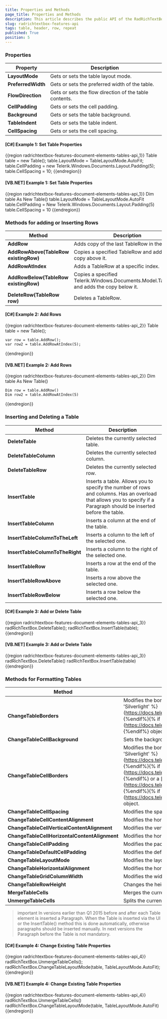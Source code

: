 ```yaml
--- 
title: Properties and Methods
page_title: Properties and Methods
description: This article describes the public API of the RadRichTextBox Table element.
slug: radrichtextbox-features-api
tags: table, header, row, repeat
published: True
position: 5
---
```


### Properties

|__Property__|__Description__|
|---|---|
|__LayoutMode__|Gets or sets the table layout mode.|
|__PreferredWidth__|Gets or sets the preferred width of the table.|
|__FlowDirection__|Gets or sets the flow direction of the table contents.|
|__CellPadding__| Gets or sets the cell padding.|
|__Background__|Gets or sets the table background.|
|__TableIndent__|Gets or sets the table indent.|
|__CellSpacing__|Gets or sets the cell spacing.|

#### __[C#] Example 1: Set Table Properties__

{{region radrichtextbox-features-document-elements-tables-api_1}}
    Table table = new Table();
    table.LayoutMode = TableLayoutMode.AutoFit;
    table.CellPadding = new Telerik.Windows.Documents.Layout.Padding(5);
    table.CellSpacing = 10;
{{endregion}}

#### __[VB.NET] Example 1: Set Table Properties__

{{region radrichtextbox-features-document-elements-tables-api_1}}
    Dim table As New Table()
	table.LayoutMode = TableLayoutMode.AutoFit
	table.CellPadding = New Telerik.Windows.Documents.Layout.Padding(5)
	table.CellSpacing = 10
{{endregion}}

### Methods for adding or Inserting Rows

|__Method__|__Description__|
|---|---|
|__AddRow__|Adds copy of the last TableRow in the table.|
|__AddRowAbove(TableRow existingRow)__|Copies a specified TableRow and adds the copy above it.|
|__AddRowAtIndex__| Adds a TableRow at a specific index.|
|__AddRowBelow(TableRow existingRow)__|Copies a specified Telerik.Windows.Documents.Model.TableRow and adds the copy below it.|
|__DeleteRow(TableRow row)__| Deletes a TableRow.|
 
#### __[C#] Example 2: Add Rows__

{{region radrichtextbox-features-document-elements-tables-api_2}}
    Table table = new Table();

    var row = table.AddRow();
    var row2 = table.AddRowAtIndex(5);
{{endregion}}

#### __[VB.NET] Example 2: Add Rows__

{{region radrichtextbox-features-document-elements-tables-api_2}}
    Dim table As New Table()

	Dim row = table.AddRow()
	Dim row2 = table.AddRowAtIndex(5)
{{endregion}}

### Inserting and Deleting a Table

|__Method__|__Description__|
|---|---|
|__DeleteTable__|Deletes the currently selected table.|
|__DeleteTableColumn__|Deletes the currently selected column.|
|__DeleteTableRow__|Deletes the currently selected row.|
|__InsertTable__|Inserts a table. Allows you to specify the number of rows and columns. Has an overload that allows you to specify if a Paragraph should be inserted before the table.|
|__InsertTableColumn__|Inserts a column at the end of the table.|
|__InsertTableColumnToTheLeft__|Inserts a column to the left of the selected one.|
|__InsertTableColumnToTheRight__|Inserts a column to the right of the selected one.|
|__InsertTableRow__|Inserts a row at the end of the table.|
|__InsertTableRowAbove__|Inserts a row above the selected one.|
|__InsertTableRowBelow__|Inserts a row below the selected one.|
 
#### __[C#] Example 3: Add or Delete Table__

{{region radrichtextbox-features-document-elements-tables-api_3}}
    radRichTextBox.DeleteTable();
    radRichTextBox.InsertTable(table);
{{endregion}}

#### __[VB.NET] Example 3: Add or Delete Table__

{{region radrichtextbox-features-document-elements-tables-api_3}}
    radRichTextBox.DeleteTable()
    radRichTextBox.InsertTable(table)
{{endregion}}

### Methods for Formatting Tables

|__Method__|__Description__|
|---|---|
|__ChangeTableBorders__|Modifies the borders of the currently selected table via a [__TableBorders__]{% if site.site_name == 'Silverlight' %}(https://docs.telerik.com/devtools/silverlight/api/telerik.windows.documents.model.tableborders){%endif%}{% if site.site_name == 'WPF' %}(https://docs.telerik.com/devtools/wpf/api/telerik.windows.documents.model.tableborders){%endif%} object.|
|__ChangeTableCellBackground__|Sets the background color of the currently selected cell.|
|__ChangeTableCellBorders__|Modifies the borders of the currently selected table via a [__TableCellBorders__ ]{% if site.site_name == 'Silverlight' %}(https://docs.telerik.com/devtools/silverlight/api/telerik.windows.documents.model.tablecellborders){%endif%}{% if site.site_name == 'WPF' %}(https://docs.telerik.com/devtools/wpf/api/telerik.windows.documents.model.tablecellborders){%endif%} or a [__Border__]{% if site.site_name == 'Silverlight' %}(https://docs.telerik.com/devtools/silverlight/api/telerik.windows.documents.model.border){%endif%}{% if site.site_name == 'WPF' %}(https://docs.telerik.com/devtools/wpf/api/telerik.windows.documents.model.border){%endif%} object.|
|__ChangeTableCellSpacing__| Modifies the spacing between the cells.|
|__ChangeTableCellContentAlignment__|Modifies the horizontal and vertical content alignment of the currently selected cell.|
|__ChangeTableCellVerticalContentAlignment__|Modifies the vertical alignment of the currently selected cell.|
|__ChangeTableCellHorizontalContentAlignment__|Modifies the horizontal alignment of the currently selected cell.|
|__ChangeTableCellPadding__|Modifies the padding of the currently selected cell.|
|__ChangeTableDefaultCellPadding__|Modifies the default cell padding of the currently selected table.|
|__ChangeTableLayoutMode__|Modifies the layout mode of a table.|
|__ChangeTableHorizontalAlignment__|Modifies the horizontal alignment of the currently selected table.|
|__ChangeTableGridColumnWidth__|Modifies the width of the column with the specified zero-based index.|
|__ChangeTableRowHeight__|Changes the height of a table row.|
|__MergeTableCells__|Merges the currently selected cells.|
|__UnmergeTableCells__|Splits the currently selected table cell if it has been merged.|

>important In versions earlier than Q1 2015 before and after each Table element is inserted a Paragraph. When the Table is inserted via the UI or the InsertTable() method this is done automatically, otherwise paragraphs should be inserted manually. In next versions the Paragraph before the Table is not mandatory.

#### __[C#] Example 4: Change Existing Table Properties__
{{region radrichtextbox-features-document-elements-tables-api_4}}
    radRichTextBox.UnmergeTableCells();
    radRichTextBox.ChangeTableLayoutMode(table, TableLayoutMode.AutoFit);
{{endregion}}

#### __[VB.NET] Example 4: Change Existing Table Properties__
{{region radrichtextbox-features-document-elements-tables-api_4}}
    radRichTextBox.UnmergeTableCells()
    radRichTextBox.ChangeTableLayoutMode(table, TableLayoutMode.AutoFit)
{{endregion}}
